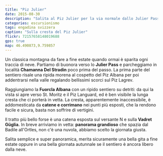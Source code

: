 ```yaml
---
title: "Piz Julier"
date: 2015-08-30
description: "Salita al Piz Julier per la via normale dallo Julier Pass e la Fuorcla Albana"
categories: escursionismo
tags: engadina svizzera 
caption: "Sulla cresta del Piz Julier"
flickr: 72157658148019688
gps: true
map: 46.490873,9.759857
---
```


Un classica montagna da fare a fine estate quando ormai è sparita ogni traccia di neve. Partiamo di buonora verso lo **Julier Pass** e parcheggiamo in località **Chamanna Del Stradin** poco prima del passo. La prima parte del sentiero risale una ripida morena al cospetto del Piz Albana per poi addentrarsi nella valle regalando bellissimi scorci sul Piz Lagrev.

Raggiungiamo la **Fuorcla Albana** con un ripido sentiero su detriti: da qui la vista si apre verso St. Moritz e il Piz Languard, ed è ben visibile la lunga cresta che ci porterà in vetta. La cresta, apparentemente inaccessibile, è addomesticata da **catene e corrimano** nei punti più esposti, che la rendono facile e sicura, basta non soffrire di vertigini.

Il tratto più bello forse è una catena esposta sul versante N e sulla **Vadret Güglia.** In breve arriviamo in vetta: **panorama grandioso** che spazia dal Badile all'Ortles, non c'è una nuvola, abbiamo scelto la giornata giusta.

Salita semplice e super panoramica, merita sicuramente una bella gita a fine estate oppure in una bella giornata autunnale se il sentiero è ancora libero dalla neve.